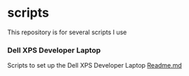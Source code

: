 # scripts
This repository is for several scripts I use

### Dell XPS Developer Laptop
Scripts to set up the Dell XPS Developer Laptop
[Readme.md](https://github.com/swissglider/scripts/tree/master/xps)
